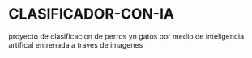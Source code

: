 # CLASIFICADOR-CON-IA
proyecto de clasificacion de perros yn gatos por medio de inteligencia artifical entrenada a traves de imagenes
